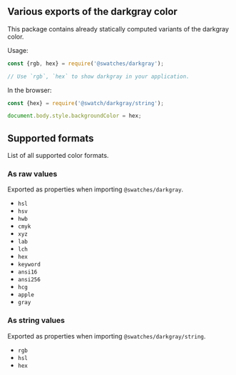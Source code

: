 ## Various exports of the darkgray color

This package contains already statically computed variants of the darkgray color.

Usage:
```js
const {rgb, hex} = require('@swatches/darkgray');

// Use `rgb`, `hex` to show darkgray in your application.
```

In the browser:
```js
const {hex} = require('@swatch/darkgray/string');

document.body.style.backgroundColor = hex;
```

## Supported formats


List of all supported color formats.

### As raw values

Exported as properties when importing `@swatches/darkgray`.

- `hsl`
- `hsv`
- `hwb`
- `cmyk`
- `xyz`
- `lab`
- `lch`
- `hex`
- `keyword`
- `ansi16`
- `ansi256`
- `hcg`
- `apple`
- `gray`

### As string values

Exported as properties when importing `@swatches/darkgray/string`.

- `rgb`
- `hsl`
- `hex`
